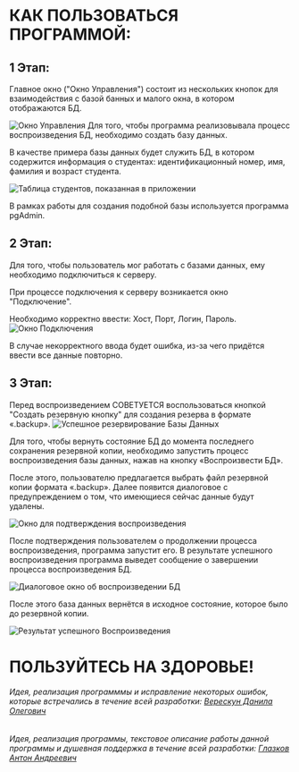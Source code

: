 # КАК ПОЛЬЗОВАТЬСЯ ПРОГРАММОЙ:

## 1 Этап:
Главное окно ("Окно Управления") состоит из нескольких кнопок для взаимодействия с базой банных и малого окна, в котором отображаются БД.

![Окно Управления](https://i.postimg.cc/Hs6c9CZW/image.png)
Для того, чтобы программа реализовывала процесс воспроизведения БД, необходимо создать базу данных.

В качестве примера базы данных будет служить БД, в котором содержится информация о студентах: идентификационный номер, имя, фамилия и возраст студента.

![Таблица студентов, показанная в приложении](https://i.postimg.cc/TPDKx5Rh/image.png)

В рамках работы для создания подобной базы используется программа pgAdmin.


## 2 Этап:

Для того, чтобы пользователь мог работать с базами данных, ему необходимо подключиться к серверу.

При процессе подключения к серверу возникается окно "Подключение".

Необходимо корректно ввести: Хост, Порт, Логин, Пароль.
![Окно Подключения](https://i.postimg.cc/x17XB3VW/image.png)

В случае некорректного ввода будет ошибка, из-за чего придётся ввести все данные повторно.

## 3 Этап:
Перед воспроизведением СОВЕТУЕТСЯ воспользоваться кнопкой "Создать резервную кнопку" для создания резерва в формате «.backup».
![Успешное резервирование Базы Данных](https://i.postimg.cc/PxnP5fxy/image.png)

Для того, чтобы вернуть состояние БД до момента последнего сохранения резервной копии, необходимо запустить процесс воспроизведения базы данных, нажав на кнопку «Воспроизвести БД».

После этого, пользователю предлагается выбрать файл резервной копии формата «.backup». Далее появится диалоговое с предупреждением о том, что имеющиеся сейчас данные будут удалены.

![Окно для подтверждения воспроизведения](https://i.postimg.cc/rwzdhY31/image.png)

После подтверждения пользователем о продолжении процесса воспроизведения, программа запустит его. В результате успешного воспроизведения программа выведет сообщение о завершении процесса воспроизведения БД.

![Диалоговое окно об воспроизведении БД](https://i.postimg.cc/yY13RNTr/image.png)

После этого база данных вернётся в исходное состояние, которое было до резервной копии.

![Результат успешного Воспроизведения](https://i.postimg.cc/NG7rLXRH/image.png)

# ПОЛЬЗУЙТЕСЬ НА ЗДОРОВЬЕ!
###### Идея, реализация программмы и исправление некоторых ошибок, которые встречались в течение всей разработки: [Верескун Данила Олегович](https://github.com/dnkashka)
###### Идея, реализация программы, текстовое описание работы данной программы и душевная поддержка в течение всей разработки: [Глазков Антон Андреевич](https://github.com/Dumb-fool)